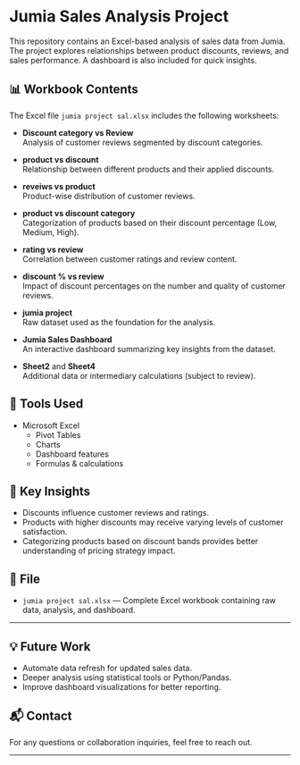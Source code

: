 # Jumia Sales Analysis Project

This repository contains an Excel-based analysis of sales data from Jumia. The project explores relationships between product discounts, reviews, and sales performance. A dashboard is also included for quick insights.

## 📊 Workbook Contents

The Excel file `jumia project sal.xlsx` includes the following worksheets:

- **Discount category vs Review**  
  Analysis of customer reviews segmented by discount categories.

- **product vs discount**  
  Relationship between different products and their applied discounts.

- **reveiws vs product**  
  Product-wise distribution of customer reviews.

- **product vs discount category**  
  Categorization of products based on their discount percentage (Low, Medium, High).

- **rating vs review**  
  Correlation between customer ratings and review content.

- **discount % vs review**  
  Impact of discount percentages on the number and quality of customer reviews.

- **jumia project**  
  Raw dataset used as the foundation for the analysis.

- **Jumia Sales Dashboard**  
  An interactive dashboard summarizing key insights from the dataset.

- **Sheet2** and **Sheet4**  
  Additional data or intermediary calculations (subject to review).

## 🔧 Tools Used

- Microsoft Excel  
  - Pivot Tables  
  - Charts  
  - Dashboard features  
  - Formulas & calculations

## 🚀 Key Insights

- Discounts influence customer reviews and ratings.
- Products with higher discounts may receive varying levels of customer satisfaction.
- Categorizing products based on discount bands provides better understanding of pricing strategy impact.

## 📁 File

- `jumia project sal.xlsx` — Complete Excel workbook containing raw data, analysis, and dashboard.

---

## 💡 Future Work

- Automate data refresh for updated sales data.
- Deeper analysis using statistical tools or Python/Pandas.
- Improve dashboard visualizations for better reporting.

## 📬 Contact

For any questions or collaboration inquiries, feel free to reach out.

---


